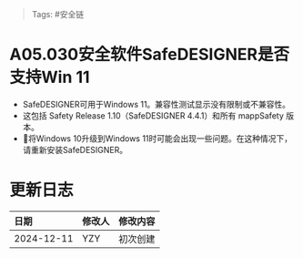 > Tags: #安全链

# A05.030安全软件SafeDESIGNER是否支持Win 11

- SafeDESIGNER可用于Windows 11。兼容性测试显示没有限制或不兼容性。
- 这包括 Safety Release 1.10（SafeDESIGNER 4.4.1）和所有 mappSafety 版本。
- 🔴将Windows 10升级到Windows 11时可能会出现一些问题。在这种情况下，请重新安装SafeDESIGNER。

# 更新日志

| 日期                             | 修改人 | 修改内容 |
| :----------------------------- | :-- | :--- |
| 2024-12-11 | YZY | 初次创建 |
